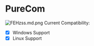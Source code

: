 # PureCom
![FEHzss.md.png](https://freeimage.host/i/FEHzss)
Current Compatibility:
- [x] Windows Support
- [x] Linux Support
